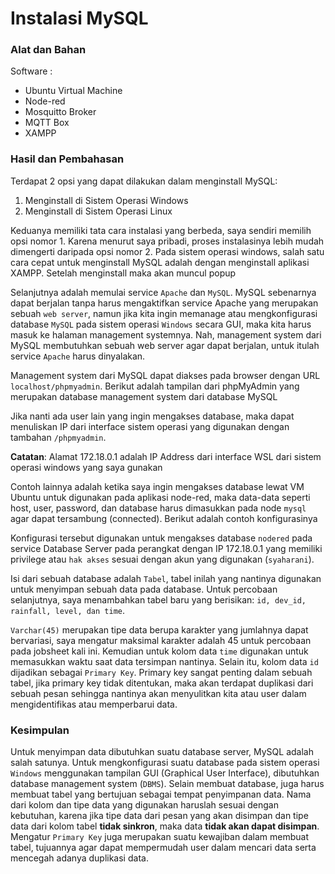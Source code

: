 # Instalasi MySQL
### Alat dan Bahan

Software :

- Ubuntu Virtual Machine
- Node-red
- Mosquitto Broker
- MQTT Box
- XAMPP

### Hasil dan Pembahasan
Terdapat 2 opsi yang dapat dilakukan dalam menginstall MySQL:

1. Menginstall di Sistem Operasi Windows
2. Menginstall di Sistem Operasi Linux

Keduanya memiliki tata cara instalasi yang berbeda, saya sendiri memilih opsi nomor 1. Karena menurut saya pribadi, proses instalasinya lebih mudah dimengerti daripada opsi nomor 2. Pada sistem operasi windows, salah satu cara cepat untuk menginstall MySQL adalah dengan menginstall aplikasi XAMPP. Setelah menginstall maka akan muncul popup 

Selanjutnya adalah memulai service `Apache` dan `MySQL`. MySQL sebenarnya dapat berjalan tanpa harus mengaktifkan service Apache yang merupakan sebuah `web server`, namun jika kita ingin memanage atau mengkonfigurasi database `MySQL` pada sistem operasi `Windows` secara GUI, maka kita harus masuk ke halaman management systemnya. Nah, management system dari MySQL membutuhkan sebuah web server agar dapat berjalan, untuk itulah service `Apache` harus dinyalakan.

Management system dari MySQL dapat diakses pada browser dengan URL `localhost/phpmyadmin`. Berikut adalah tampilan dari phpMyAdmin yang merupakan database management system dari database MySQL

Jika nanti ada user lain yang ingin mengakses database, maka dapat menuliskan IP dari interface sistem operasi yang digunakan dengan tambahan `/phpmyadmin`. 

**Catatan**: Alamat 172.18.0.1 adalah IP Address dari interface WSL dari sistem operasi windows yang saya gunakan

Contoh lainnya adalah ketika saya ingin mengakses database lewat VM Ubuntu untuk digunakan pada aplikasi node-red, maka data-data seperti host, user, password, dan database harus dimasukkan pada node `mysql` agar dapat tersambung (connected). Berikut adalah contoh konfigurasinya

Konfigurasi tersebut digunakan untuk mengakses database `nodered` pada service Database Server pada perangkat dengan IP 172.18.0.1 yang memiliki privilege atau `hak akses` sesuai dengan akun yang digunakan (`syaharani`).

Isi dari sebuah database adalah `Tabel`, tabel inilah yang nantinya digunakan untuk menyimpan sebuah data pada database. Untuk percobaan selanjutnya, saya menambahkan tabel baru yang berisikan: `id, dev_id, rainfall, level, dan time`.

`Varchar(45)` merupakan tipe data berupa karakter yang jumlahnya dapat bervariasi, saya mengatur maksimal karakter adalah 45 untuk percobaan pada jobsheet kali ini. Kemudian untuk kolom data `time` digunakan untuk memasukkan waktu saat data tersimpan nantinya. Selain itu, kolom data `id` dijadikan sebagai `Primary Key`. Primary key sangat penting dalam sebuah tabel, jika primary key tidak ditentukan, maka akan terdapat duplikasi dari sebuah pesan sehingga nantinya akan menyulitkan kita atau user dalam mengidentifikas atau memperbarui data.

### Kesimpulan
Untuk menyimpan data dibutuhkan suatu database server, MySQL adalah salah satunya. Untuk mengkonfigurasi suatu database pada sistem operasi `Windows` menggunakan tampilan GUI (Graphical User Interface), dibutuhkan database management system (`DBMS`). Selain membuat database, juga harus membuat tabel yang bertujuan sebagai tempat penyimpanan data. Nama dari kolom dan tipe data yang digunakan haruslah sesuai dengan kebutuhan, karena jika tipe data dari pesan yang akan disimpan dan tipe data dari kolom tabel **tidak sinkron**, maka data **tidak akan dapat disimpan**. Mengatur `Primary Key` juga merupakan suatu kewajiban dalam membuat tabel, tujuannya agar dapat mempermudah user dalam mencari data serta mencegah adanya duplikasi data.

